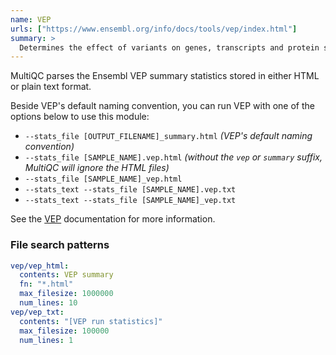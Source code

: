```yaml
---
name: VEP
urls: ["https://www.ensembl.org/info/docs/tools/vep/index.html"]
summary: >
  Determines the effect of variants on genes, transcripts and protein sequences, as well as regulatory regions
---
```


<!--
~~~~~ DO NOT EDIT ~~~~~
This file is autogenerated from the MultiQC module python docstring.
Do not edit the markdown, it will be overwritten.

File path for the source of this content: multiqc/modules/vep/vep.py
~~~~~~~~~~~~~~~~~~~~~~~
-->

MultiQC parses the Ensembl VEP summary statistics stored in either HTML or plain text format.

Beside VEP's default naming convention, you can run VEP with one of the options below to use this module:

- `--stats_file [OUTPUT_FILENAME]_summary.html` _(VEP's default naming convention)_
- `--stats_file [SAMPLE_NAME].vep.html` _(without the `vep` or `summary` suffix, MultiQC will ignore the HTML files)_
- `--stats_file [SAMPLE_NAME]_vep.html`
- `--stats_text --stats_file [SAMPLE_NAME].vep.txt`
- `--stats_text --stats_file [SAMPLE_NAME]_vep.txt`

See the [VEP](https://www.ensembl.org/info/docs/tools/vep/vep_formats.html#stats)
documentation for more information.

### File search patterns

```yaml
vep/vep_html:
  contents: VEP summary
  fn: "*.html"
  max_filesize: 1000000
  num_lines: 10
vep/vep_txt:
  contents: "[VEP run statistics]"
  max_filesize: 100000
  num_lines: 1
```
